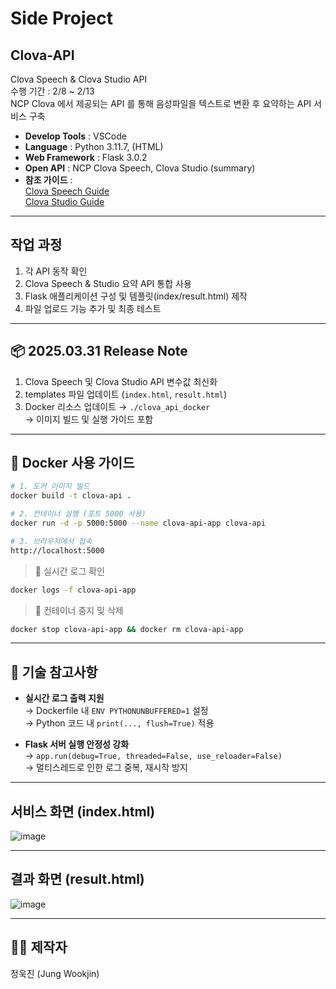 # Side Project
## Clova-API
Clova Speech & Clova Studio API  
수행 기간 : 2/8 ~ 2/13  
NCP Clova 에서 제공되는 API 를 통해 음성파일을 텍스트로 변환 후 요약하는 API 서비스 구축

- **Develop Tools** : VSCode  
- **Language** : Python 3.11.7, (HTML)  
- **Web Framework** : Flask 3.0.2  
- **Open API** : NCP Clova Speech, Clova Studio (summary)  
- **참조 가이드** :  
  [Clova Speech Guide](https://api.ncloud-docs.com/docs/ai-application-service-clovaspeech-longsentence)  
  [Clova Studio Guide](https://guide.ncloud-docs.com/docs/clovastudio-playground01#테스트앱생성)

---

## 작업 과정
1. 각 API 동작 확인
2. Clova Speech & Studio 요약 API 통합 사용
3. Flask 애플리케이션 구성 및 템플릿(index/result.html) 제작
4. 파일 업로드 기능 추가 및 최종 테스트

---

## 📦 2025.03.31 Release Note
1. Clova Speech 및 Clova Studio API 변수값 최신화
2. templates 파일 업데이트 (`index.html`, `result.html`)
3. Docker 리소스 업데이트 → `./clova_api_docker`  
   → 이미지 빌드 및 실행 가이드 포함

---

## 🐳 Docker 사용 가이드

```bash
# 1. 도커 이미지 빌드
docker build -t clova-api .

# 2. 컨테이너 실행 (포트 5000 사용)
docker run -d -p 5000:5000 --name clova-api-app clova-api

# 3. 브라우저에서 접속
http://localhost:5000
```

> 📌 실시간 로그 확인
```bash
docker logs -f clova-api-app
```

> 🧼 컨테이너 중지 및 삭제
```bash
docker stop clova-api-app && docker rm clova-api-app
```

---

## 🔧 기술 참고사항

- **실시간 로그 출력 지원**  
  → Dockerfile 내 `ENV PYTHONUNBUFFERED=1` 설정  
  → Python 코드 내 `print(..., flush=True)` 적용

- **Flask 서버 실행 안정성 강화**  
  → `app.run(debug=True, threaded=False, use_reloader=False)`  
  → 멀티스레드로 인한 로그 중복, 재시작 방지

---

## 서비스 화면 (index.html)
![image](https://github.com/user-attachments/assets/46c6c22d-31d3-4175-b922-40737efc1202)

---

## 결과 화면 (result.html)
![image](https://github.com/user-attachments/assets/9ac930ef-b72c-4ce8-b48f-6059af3794c4)


---

## 👨‍💻 제작자
정욱진 (Jung Wookjin)
